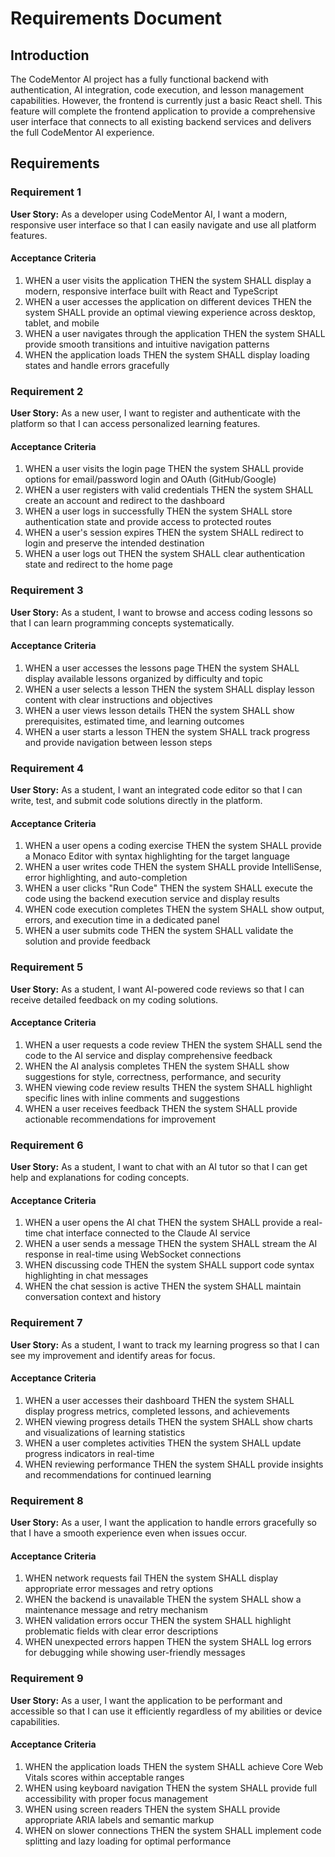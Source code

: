 # Requirements Document

## Introduction

The CodeMentor AI project has a fully functional backend with authentication, AI integration, code execution, and lesson management capabilities. However, the frontend is currently just a basic React shell. This feature will complete the frontend application to provide a comprehensive user interface that connects to all existing backend services and delivers the full CodeMentor AI experience.

## Requirements

### Requirement 1

**User Story:** As a developer using CodeMentor AI, I want a modern, responsive user interface so that I can easily navigate and use all platform features.

#### Acceptance Criteria

1. WHEN a user visits the application THEN the system SHALL display a modern, responsive interface built with React and TypeScript
2. WHEN a user accesses the application on different devices THEN the system SHALL provide an optimal viewing experience across desktop, tablet, and mobile
3. WHEN a user navigates through the application THEN the system SHALL provide smooth transitions and intuitive navigation patterns
4. WHEN the application loads THEN the system SHALL display loading states and handle errors gracefully

### Requirement 2

**User Story:** As a new user, I want to register and authenticate with the platform so that I can access personalized learning features.

#### Acceptance Criteria

1. WHEN a user visits the login page THEN the system SHALL provide options for email/password login and OAuth (GitHub/Google)
2. WHEN a user registers with valid credentials THEN the system SHALL create an account and redirect to the dashboard
3. WHEN a user logs in successfully THEN the system SHALL store authentication state and provide access to protected routes
4. WHEN a user's session expires THEN the system SHALL redirect to login and preserve the intended destination
5. WHEN a user logs out THEN the system SHALL clear authentication state and redirect to the home page

### Requirement 3

**User Story:** As a student, I want to browse and access coding lessons so that I can learn programming concepts systematically.

#### Acceptance Criteria

1. WHEN a user accesses the lessons page THEN the system SHALL display available lessons organized by difficulty and topic
2. WHEN a user selects a lesson THEN the system SHALL display lesson content with clear instructions and objectives
3. WHEN a user views lesson details THEN the system SHALL show prerequisites, estimated time, and learning outcomes
4. WHEN a user starts a lesson THEN the system SHALL track progress and provide navigation between lesson steps

### Requirement 4

**User Story:** As a student, I want an integrated code editor so that I can write, test, and submit code solutions directly in the platform.

#### Acceptance Criteria

1. WHEN a user opens a coding exercise THEN the system SHALL provide a Monaco Editor with syntax highlighting for the target language
2. WHEN a user writes code THEN the system SHALL provide IntelliSense, error highlighting, and auto-completion
3. WHEN a user clicks "Run Code" THEN the system SHALL execute the code using the backend execution service and display results
4. WHEN code execution completes THEN the system SHALL show output, errors, and execution time in a dedicated panel
5. WHEN a user submits code THEN the system SHALL validate the solution and provide feedback

### Requirement 5

**User Story:** As a student, I want AI-powered code reviews so that I can receive detailed feedback on my coding solutions.

#### Acceptance Criteria

1. WHEN a user requests a code review THEN the system SHALL send the code to the AI service and display comprehensive feedback
2. WHEN the AI analysis completes THEN the system SHALL show suggestions for style, correctness, performance, and security
3. WHEN viewing code review results THEN the system SHALL highlight specific lines with inline comments and suggestions
4. WHEN a user receives feedback THEN the system SHALL provide actionable recommendations for improvement

### Requirement 6

**User Story:** As a student, I want to chat with an AI tutor so that I can get help and explanations for coding concepts.

#### Acceptance Criteria

1. WHEN a user opens the AI chat THEN the system SHALL provide a real-time chat interface connected to the Claude AI service
2. WHEN a user sends a message THEN the system SHALL stream the AI response in real-time using WebSocket connections
3. WHEN discussing code THEN the system SHALL support code syntax highlighting in chat messages
4. WHEN the chat session is active THEN the system SHALL maintain conversation context and history

### Requirement 7

**User Story:** As a student, I want to track my learning progress so that I can see my improvement and identify areas for focus.

#### Acceptance Criteria

1. WHEN a user accesses their dashboard THEN the system SHALL display progress metrics, completed lessons, and achievements
2. WHEN viewing progress details THEN the system SHALL show charts and visualizations of learning statistics
3. WHEN a user completes activities THEN the system SHALL update progress indicators in real-time
4. WHEN reviewing performance THEN the system SHALL provide insights and recommendations for continued learning

### Requirement 8

**User Story:** As a user, I want the application to handle errors gracefully so that I have a smooth experience even when issues occur.

#### Acceptance Criteria

1. WHEN network requests fail THEN the system SHALL display appropriate error messages and retry options
2. WHEN the backend is unavailable THEN the system SHALL show a maintenance message and retry mechanism
3. WHEN validation errors occur THEN the system SHALL highlight problematic fields with clear error descriptions
4. WHEN unexpected errors happen THEN the system SHALL log errors for debugging while showing user-friendly messages

### Requirement 9

**User Story:** As a user, I want the application to be performant and accessible so that I can use it efficiently regardless of my abilities or device capabilities.

#### Acceptance Criteria

1. WHEN the application loads THEN the system SHALL achieve Core Web Vitals scores within acceptable ranges
2. WHEN using keyboard navigation THEN the system SHALL provide full accessibility with proper focus management
3. WHEN using screen readers THEN the system SHALL provide appropriate ARIA labels and semantic markup
4. WHEN on slower connections THEN the system SHALL implement code splitting and lazy loading for optimal performance